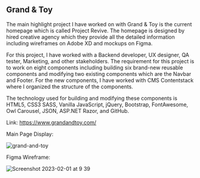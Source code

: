 ## Grand & Toy

The main highlight project I have worked on with Grand & Toy is the current homepage which is called Project Revive. The homepage is designed by hired creative agency which they provide all the detailed information including wireframes on Adobe XD and mockups on Figma.

For this project, I have worked with a Backend developer, UX designer, QA tester, Marketing, and other stakeholders. The requirement for this project is to work on eight components including building six brand-new reusable components and modifying two existing components which are the Navbar and Footer. For the new components, I have worked with CMS Contentstack where I organized the structure of the components.

The technology used for building and modifying these components is HTML5, CSS3 SASS, Vanilla JavaScript, jQuery, Bootstrap, FontAwesome, Owl Carousel, JSON, ASP.NET Razor, and GitHub.

Link: https://www.grandandtoy.com/

Main Page Display: 

![grand-and-toy](https://user-images.githubusercontent.com/15988182/217398354-3d3e27f9-a349-4370-945a-e5b62f614d16.JPG)

Figma Wireframe:

![Screenshot 2023-02-01 at 9 39](https://user-images.githubusercontent.com/15988182/217399326-c705bc63-2969-42de-88fc-b99bd2744c52.jpg)
